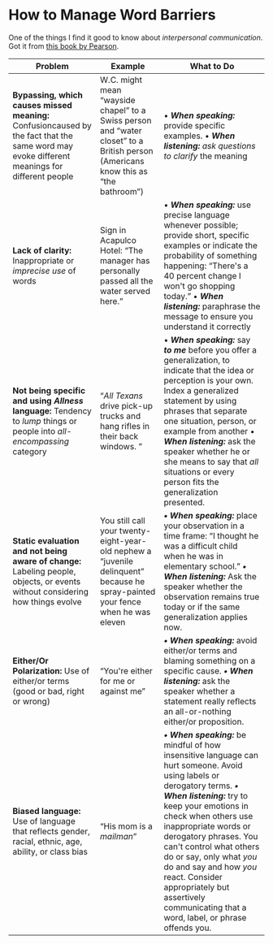 # How to Manage Word Barriers

One of the things I find it good to know about *interpersonal communication*. Got it from [this book by Pearson](http://www.isbnsearch.org/isbn/9781292040318).

| Problem | Example | What to Do |
| -- | -- | -- |
| **Bypassing, which causes missed meaning:** Confusioncaused by the fact that the same word may evoke different meanings for different people | W.C. might mean “wayside chapel” to a Swiss person and “water closet” to a British person (Americans know this as “the bathroom”) |• ***When speaking:*** provide specific examples. • ***When listening:*** *ask questions to clarify* the meaning |
| **Lack of clarity:** Inappropriate or *imprecise use* of words | Sign in Acapulco Hotel: “The manager has personally passed all the water served here.” | • ***When speaking:*** use precise language whenever possible; provide short, specific examples or indicate the probability of something happening: “There's a 40 percent change I won't go shopping today.” • ***When listening:*** paraphrase the message to ensure you understand it correctly |
| **Not being specific and using *Allness* language:** Tendency to *lump* things or people into *all-encompassing* category | “*All Texans* drive pick-up trucks and hang rifles in their back windows. ” | • ***When speaking:*** say ***to me*** before you offer a generalization, to indicate that the idea or perception is your own. Index a generalized statement by using phrases that separate one situation, person, or example from another • ***When listening:*** ask the speaker whether he or she means to say that *all* situations or every person fits the generalization presented.|
| **Static evaluation and not being aware of change:** Labeling people, objects, or events without considering how things evolve | You still call your twenty-eight-year-old nephew a “juvenile delinquent” because he spray-painted your fence when he was eleven | ***• When speaking:*** place your observation in a time frame: “I thought he was a difficult child when he was in elementary school.” ***• When listening:*** Ask the speaker whether the observation remains true today or if the same generalization applies now. |
| **Either/Or Polarization:** Use of either/or terms (good or bad, right or wrong)| “You're either for me or against me” | ***• When speaking:*** avoid either/or terms and blaming something on a specific cause. ***• When listening:*** ask the speaker whether a statement really reflects an all-or-nothing either/or proposition.|
| **Biased language:** Use of language that reflects gender, racial, ethnic, age, ability, or class bias| “His mom is a *mailman*” | ***• When speaking:*** be mindful of how insensitive language can hurt someone. Avoid using labels or derogatory terms. ***• When listening:*** try to keep your emotions in check when others use inappropriate words or derogatory phrases. You can't control what others do or say, only what *you* do and say and how *you* react. Consider appropriately but assertively communicating that a word, label, or phrase offends you.|

